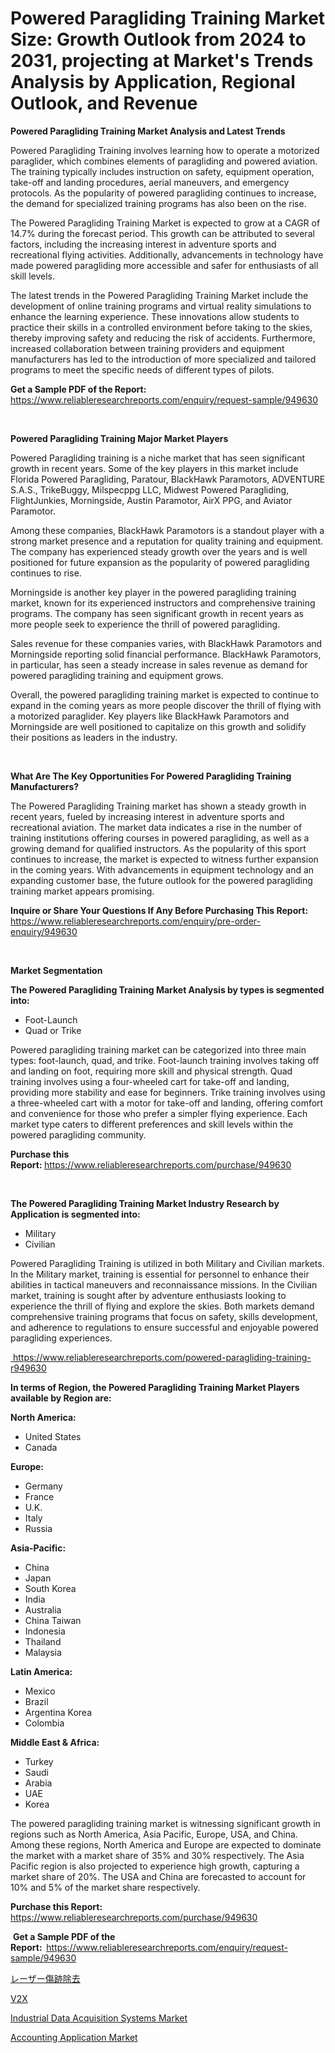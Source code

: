 <p><h1>Powered Paragliding Training Market Size: Growth Outlook from 2024 to 2031, projecting at Market's Trends Analysis by Application, Regional Outlook, and Revenue</h1></p><p><strong>Powered Paragliding Training Market Analysis and Latest Trends</strong></p>
<p><p>Powered Paragliding Training involves learning how to operate a motorized paraglider, which combines elements of paragliding and powered aviation. The training typically includes instruction on safety, equipment operation, take-off and landing procedures, aerial maneuvers, and emergency protocols. As the popularity of powered paragliding continues to increase, the demand for specialized training programs has also been on the rise.</p><p>The Powered Paragliding Training Market is expected to grow at a CAGR of 14.7% during the forecast period. This growth can be attributed to several factors, including the increasing interest in adventure sports and recreational flying activities. Additionally, advancements in technology have made powered paragliding more accessible and safer for enthusiasts of all skill levels.</p><p>The latest trends in the Powered Paragliding Training Market include the development of online training programs and virtual reality simulations to enhance the learning experience. These innovations allow students to practice their skills in a controlled environment before taking to the skies, thereby improving safety and reducing the risk of accidents. Furthermore, increased collaboration between training providers and equipment manufacturers has led to the introduction of more specialized and tailored programs to meet the specific needs of different types of pilots.</p></p>
<p><strong>Get a Sample PDF of the Report:&nbsp;</strong> <a href="https://www.reliableresearchreports.com/enquiry/request-sample/949630">https://www.reliableresearchreports.com/enquiry/request-sample/949630</a></p>
<p>&nbsp;</p>
<p><strong>Powered Paragliding Training Major Market Players</strong></p>
<p><p>Powered Paragliding training is a niche market that has seen significant growth in recent years. Some of the key players in this market include Florida Powered Paragliding, Paratour, BlackHawk Paramotors, ADVENTURE S.A.S., TrikeBuggy, Milspecppg LLC, Midwest Powered Paragliding, FlightJunkies, Morningside, Austin Paramotor, AirX PPG, and Aviator Paramotor.</p><p>Among these companies, BlackHawk Paramotors is a standout player with a strong market presence and a reputation for quality training and equipment. The company has experienced steady growth over the years and is well positioned for future expansion as the popularity of powered paragliding continues to rise.</p><p>Morningside is another key player in the powered paragliding training market, known for its experienced instructors and comprehensive training programs. The company has seen significant growth in recent years as more people seek to experience the thrill of powered paragliding.</p><p>Sales revenue for these companies varies, with BlackHawk Paramotors and Morningside reporting solid financial performance. BlackHawk Paramotors, in particular, has seen a steady increase in sales revenue as demand for powered paragliding training and equipment grows.</p><p>Overall, the powered paragliding training market is expected to continue to expand in the coming years as more people discover the thrill of flying with a motorized paraglider. Key players like BlackHawk Paramotors and Morningside are well positioned to capitalize on this growth and solidify their positions as leaders in the industry.</p></p>
<p>&nbsp;</p>
<p><strong>What Are The Key Opportunities For Powered Paragliding Training Manufacturers?</strong></p>
<p><p>The Powered Paragliding Training market has shown a steady growth in recent years, fueled by increasing interest in adventure sports and recreational aviation. The market data indicates a rise in the number of training institutions offering courses in powered paragliding, as well as a growing demand for qualified instructors. As the popularity of this sport continues to increase, the market is expected to witness further expansion in the coming years. With advancements in equipment technology and an expanding customer base, the future outlook for the powered paragliding training market appears promising.</p></p>
<p><strong>Inquire or Share Your Questions If Any Before Purchasing This Report:</strong> <a href="https://www.reliableresearchreports.com/enquiry/pre-order-enquiry/949630">https://www.reliableresearchreports.com/enquiry/pre-order-enquiry/949630</a></p>
<p>&nbsp;</p>
<p><strong>Market Segmentation</strong></p>
<p><strong>The Powered Paragliding Training Market Analysis by types is segmented into:</strong></p>
<p><ul><li>Foot-Launch</li><li>Quad or Trike</li></ul></p>
<p><p>Powered paragliding training market can be categorized into three main types: foot-launch, quad, and trike. Foot-launch training involves taking off and landing on foot, requiring more skill and physical strength. Quad training involves using a four-wheeled cart for take-off and landing, providing more stability and ease for beginners. Trike training involves using a three-wheeled cart with a motor for take-off and landing, offering comfort and convenience for those who prefer a simpler flying experience. Each market type caters to different preferences and skill levels within the powered paragliding community.</p></p>
<p><strong>Purchase this Report:&nbsp;</strong><a href="https://www.reliableresearchreports.com/purchase/949630">https://www.reliableresearchreports.com/purchase/949630</a></p>
<p>&nbsp;</p>
<p><strong>The Powered Paragliding Training Market Industry Research by Application is segmented into:</strong></p>
<p><ul><li>Military</li><li>Civilian</li></ul></p>
<p><p>Powered Paragliding Training is utilized in both Military and Civilian markets. In the Military market, training is essential for personnel to enhance their abilities in tactical maneuvers and reconnaissance missions. In the Civilian market, training is sought after by adventure enthusiasts looking to experience the thrill of flying and explore the skies. Both markets demand comprehensive training programs that focus on safety, skills development, and adherence to regulations to ensure successful and enjoyable powered paragliding experiences.</p></p>
<p><a href="https://www.reliableresearchreports.com/powered-paragliding-training-r949630">&nbsp;https://www.reliableresearchreports.com/powered-paragliding-training-r949630</a></p>
<p><strong>In terms of Region, the Powered Paragliding Training Market Players available by Region are:</strong></p>
<p>
    <p> <strong> North America: </strong>
        <ul>
            <li>United States</li>
            <li>Canada</li>
        </ul>
        </p> 
    <p> <strong> Europe: </strong>
        <ul>
            <li>Germany</li>
            <li>France</li>
            <li>U.K.</li>
            <li>Italy</li>
            <li>Russia</li>
        </ul>
        </p> 
    <p> <strong> Asia-Pacific: </strong>
        <ul>
            <li>China</li>
            <li>Japan</li>
            <li>South Korea</li>
            <li>India</li>
            <li>Australia</li>
            <li>China Taiwan</li>
            <li>Indonesia</li>
            <li>Thailand</li>
            <li>Malaysia</li>
        </ul>
        </p> 
    <p> <strong> Latin America: </strong>
        <ul>
            <li>Mexico</li>
            <li>Brazil</li>
            <li>Argentina Korea</li>
            <li>Colombia</li>
        </ul>
        </p> 
    <p> <strong> Middle East & Africa: </strong>
        <ul>
            <li>Turkey</li>
            <li>Saudi</li>
            <li>Arabia</li>
            <li>UAE</li>
            <li>Korea</li>
        </ul>
    </p>
    </p>
<p><p>The powered paragliding training market is witnessing significant growth in regions such as North America, Asia Pacific, Europe, USA, and China. Among these regions, North America and Europe are expected to dominate the market with a market share of 35% and 30% respectively. The Asia Pacific region is also projected to experience high growth, capturing a market share of 20%. The USA and China are forecasted to account for 10% and 5% of the market share respectively.</p></p>
<p><strong>Purchase this Report: </strong><a href="https://www.reliableresearchreports.com/purchase/949630">https://www.reliableresearchreports.com/purchase/949630</a></p>
<p>&nbsp;<strong>Get a Sample PDF of the Report:&nbsp;&nbsp;</strong><a href="https://www.reliableresearchreports.com/enquiry/request-sample/949630">https://www.reliableresearchreports.com/enquiry/request-sample/949630</a></p>
<p><strong></strong></p>
<p><p><a href="https://github.com/vtbvgl20191192/Market-Research-Report-List-2/blob/main/449743055227.md">レーザー傷跡除去</a></p><p><a href="https://github.com/laurenreichert/Market-Research-Report-List-1/blob/main/434507455228.md">V2X</a></p><p><a href="https://www.linkedin.com/pulse/industrial-data-acquisition-systems-market-size-cagr-trends-2024-2030-5crfe">Industrial Data Acquisition Systems Market</a></p><p><a href="https://www.linkedin.com/pulse/accounting-application-market-key-successful-business-strategy-xrgze">Accounting Application Market</a></p></p>